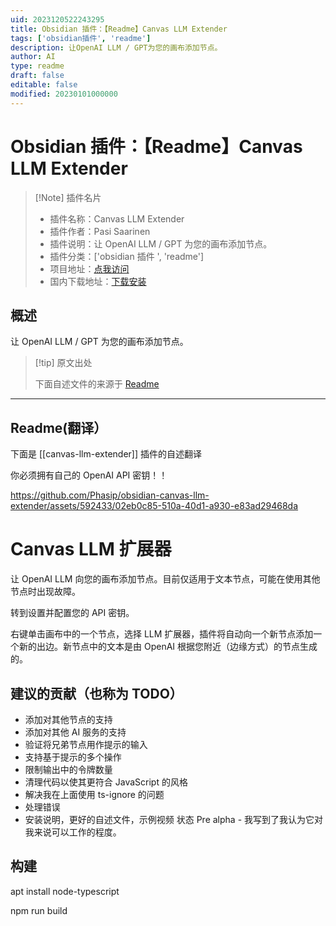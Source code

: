 ```yaml
---
uid: 2023120522243295
title: Obsidian 插件：【Readme】Canvas LLM Extender
tags: ['obsidian插件', 'readme']
description: 让OpenAI LLM / GPT为您的画布添加节点。
author: AI
type: readme
draft: false
editable: false
modified: 20230101000000
---
```


# Obsidian 插件：【Readme】Canvas LLM Extender

> [!Note] 插件名片
> - 插件名称：Canvas LLM Extender
> - 插件作者：Pasi Saarinen
> - 插件说明：让 OpenAI LLM / GPT 为您的画布添加节点。
> - 插件分类：['obsidian 插件 ', 'readme']
> - 项目地址：[点我访问](https://github.com/phasip/obsidian-canvas-llm-extender)
> - 国内下载地址：[下载安装](https://pkmer.cn/products/plugin/pluginMarket/?canvas-llm-extender)

## 概述

让 OpenAI LLM / GPT 为您的画布添加节点。

> [!tip] 原文出处
>
>下面自述文件的来源于 [Readme](https://ghproxy.net/https://raw.githubusercontent.com/Phasip/obsidian-canvas-llm-extender/main/README.md)

---

## Readme(翻译）

下面是 [[canvas-llm-extender]] 插件的自述翻译

你必须拥有自己的 OpenAI API 密钥！！

<https://github.com/Phasip/obsidian-canvas-llm-extender/assets/592433/02eb0c85-510a-40d1-a930-e83ad29468da>

# Canvas LLM 扩展器

让 OpenAI LLM 向您的画布添加节点。目前仅适用于文本节点，可能在使用其他节点时出现故障。

转到设置并配置您的 API 密钥。

右键单击画布中的一个节点，选择 LLM 扩展器，插件将自动向一个新节点添加一个新的出边。新节点中的文本是由 OpenAI 根据您附近（边缘方式）的节点生成的。

## 建议的贡献（也称为 TODO）

- 添加对其他节点的支持
- 添加对其他 AI 服务的支持
- 验证将兄弟节点用作提示的输入
- 支持基于提示的多个操作
- 限制输出中的令牌数量
- 清理代码以使其更符合 JavaScript 的风格
- 解决我在上面使用 ts-ignore 的问题
- 处理错误
- 安装说明，更好的自述文件，示例视频
状态
Pre alpha - 我写到了我认为它对我来说可以工作的程度。

## 构建

apt install node-typescript

npm run build
